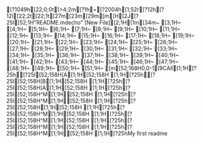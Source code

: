 [?1049h[22;0;0t[>4;2m[?1h=[?2004h[1;52r[?12h[?12l[22;2t[22;1t[27m[23m[29m[m[H[2J[?25l[52;1H"README.mdecho" [New File][2;1H[1m[34m~                                                                                                                                                                                        [3;1H~                                                                                                                                                                                        [4;1H~                                                                                                                                                                                        [5;1H~                                                                                                                                                                                        [6;1H~                                                                                                                                                                                        [7;1H~                                                                                                                                                                                        [8;1H~                                                                                                                                                                                        [9;1H~                                                                                                                                                                                        [10;1H~                                                                                                                                                                                        [11;1H~                                                                                                                                                                                        [12;1H~                                                                                                                                                                                        [13;1H~                                                                                                                                                                                        [14;1H~                                                                                                                                                                                        [15;1H~                                                                                                                                                                                        [16;1H~                                                                                                                                                                                        [17;1H~                                                                                                                                                                                        [18;1H~                                                                                                                                                                                        [19;1H~                                                                                                                                                                                        [20;1H~                                                                                                                                                                                        [21;1H~                                                                                                                                                                                        [22;1H~                                                                                                                                                                                        [23;1H~                                                                                                                                                                                        [24;1H~                                                                                                                                                                                        [25;1H~                                                                                                                                                                                        [26;1H~                                                                                                                                                                                        [27;1H~                                                                                                                                                                                        [28;1H~                                                                                                                                                                                        [29;1H~                                                                                                                                                                                        [30;1H~                                                                                                                                                                                        [31;1H~                                                                                                                                                                                        [32;1H~                                                                                                                                                                                        [33;1H~                                                                                                                                                                                        [34;1H~                                                                                                                                                                                        [35;1H~                                                                                                                                                                                        [36;1H~                                                                                                                                                                                        [37;1H~                                                                                                                                                                                        [38;1H~                                                                                                                                                                                        [39;1H~                                                                                                                                                                                        [40;1H~                                                                                                                                                                                        [41;1H~                                                                                                                                                                                        [42;1H~                                                                                                                                                                                        [43;1H~                                                                                                                                                                                        [44;1H~                                                                                                                                                                                        [45;1H~                                                                                                                                                                                        [46;1H~                                                                                                                                                                                        [47;1H~                                                                                                                                                                                        [48;1H~                                                                                                                                                                                        [49;1H~                                                                                                                                                                                        [50;1H~                                                                                                                                                                                        [51;1H~                                                                                                                                                                                        [m[52;168H0,0-1[9CAll[1;1H[?25h[?25l[52;158H[A[1;1H[52;158H  [1;1H[?25h[?25l[52;158H[B[1;1H[52;158H  [1;1H[?25h[?25l[52;158H[A[1;1H[52;158H  [1;1H[?25h[?25l[52;158H^M[1;1H[52;158H  [1;1H[?25h[?25l[52;158H^M[1;1H[52;158H  [1;1H[?25h[?25l[52;158H\[1;1H[52;158H [1;1H[?25h[?25l[52;158H^M[1;1H[52;158H  [1;1H[?25h[?25l[52;158H^M[1;1H[52;158H  [1;1H[?25h[?25l[52;158H^M[1;1H[52;158H  [1;1H[?25h[?25l[52;158H^M[1;1H[52;158H  [1;1H[?25hMy first readme
